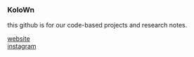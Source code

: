 ### KoloWn
this github is for our code-based projects and research notes. <br>


[website](https://kolown.net/) <br>
[instagram](https://www.instagram.com/kolown/) <br>








